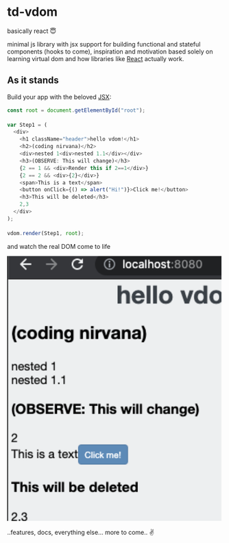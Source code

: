 # td-vdom

basically react :innocent:

minimal js library with jsx support for building functional and stateful components (hooks to come), inspiration and motivation based solely on learning virtual dom and how libraries like [React](https://github.com/facebook/react) actually work.

## As it stands

Build your app with the beloved [JSX](https://reactjs.org/docs/introducing-jsx.html):

```javascript
const root = document.getElementById("root");

var Step1 = (
  <div>
    <h1 className="header">hello vdom!</h1>
    <h2>(coding nirvana)</h2>
    <div>nested 1<div>nested 1.1</div></div>
    <h3>(OBSERVE: This will change)</h3>
    {2 == 1 && <div>Render this if 2==1</div>}
    {2 == 2 && <div>{2}</div>}
    <span>This is a text</span>
    <button onClick={() => alert("Hi!")}>Click me!</button>
    <h3>This will be deleted</h3>
    2,3
  </div>
);

vdom.render(Step1, root);
```

and watch the real DOM come to life

<img src="docs/render.png" alt="drawing" width="500"/>

..features, docs, everything else... more to come.. :v:
